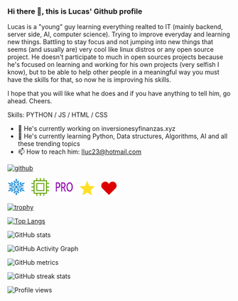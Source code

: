 ### Hi there 👋, this is Lucas' Github profile

Lucas is a "young" guy learning everything realted to IT (mainly backend, server side, AI, computer science). Trying to improve everyday and learning new things. Battling to stay focus and not jumping into new things that seems (and usually are) very cool like linux distros or any open source project. He doesn't participate to much in open sources projects because he's focused on learning and working for his own projects (very selfish I know), but to be able to help other people in a meaningful way you must have the skills for that, so now he is improving his skills.

I hope that you will like what he does and if you have anything to tell him, go ahead. Cheers.

Skills: PYTHON / JS / HTML / CSS

- 🔭 He's currently working on inversionesyfinanzas.xyz 
- 🌱 He's currently learning Python, Data structures, Algorithms, AI and all these trending topics 
- 📫 How to reach him: lluc23@hotmail.com 


[<img src='https://cdn.jsdelivr.net/npm/simple-icons@3.0.1/icons/github.svg' alt='github' height='40'>](https://github.com/lluc2397)  

<a href='https://archiveprogram.github.com/'><img src='https://raw.githubusercontent.com/acervenky/animated-github-badges/master/assets/acbadge.gif' width='40' height='40'></a> <a href='https://docs.github.com/en/developers'><img src='https://raw.githubusercontent.com/acervenky/animated-github-badges/master/assets/devbadge.gif' width='40' height='40'></a> <a href='https://github.com/pricing'><img src='https://raw.githubusercontent.com/acervenky/animated-github-badges/master/assets/pro.gif' width='40' height='40'></a> <a href='https://stars.github.com/'><img src='https://raw.githubusercontent.com/acervenky/animated-github-badges/master/assets/starbadge.gif' width='35' height='35'></a> <a href='https://docs.github.com/en/github/supporting-the-open-source-community-with-github-sponsors'><img src='https://raw.githubusercontent.com/acervenky/animated-github-badges/master/assets/sponsorbadge.gif' width='35' height='35'></a> 

[![trophy](https://github-profile-trophy.vercel.app/?username=lluc2397)](https://github.com/ryo-ma/github-profile-trophy)

[![Top Langs](https://github-readme-stats.vercel.app/api/top-langs/?username=lluc2397)](https://github.com/anuraghazra/github-readme-stats)

![GitHub stats](https://github-readme-stats.vercel.app/api?username=lluc2397&show_icons=true)  

![GitHub Activity Graph](https://activity-graph.herokuapp.com/graph?username=lluc2397)  

![GitHub metrics](https://metrics.lecoq.io/lluc2397)  

![GitHub streak stats](https://github-readme-streak-stats.herokuapp.com/?user=lluc2397)  

![Profile views](https://gpvc.arturio.dev/lluc2397)  
